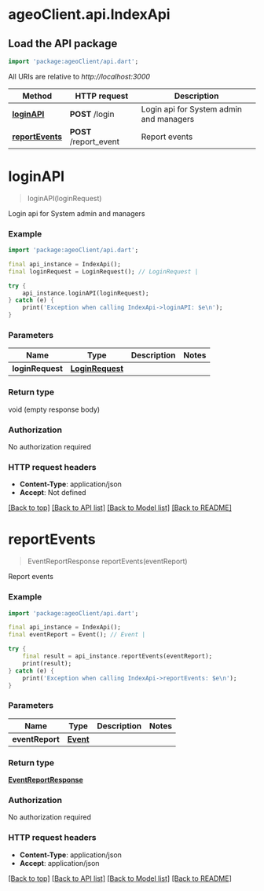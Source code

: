 # ageoClient.api.IndexApi

## Load the API package
```dart
import 'package:ageoClient/api.dart';
```

All URIs are relative to *http://localhost:3000*

Method | HTTP request | Description
------------- | ------------- | -------------
[**loginAPI**](IndexApi.md#loginapi) | **POST** /login | Login api for System admin and managers
[**reportEvents**](IndexApi.md#reportevents) | **POST** /report_event | Report events


# **loginAPI**
> loginAPI(loginRequest)

Login api for System admin and managers

### Example
```dart
import 'package:ageoClient/api.dart';

final api_instance = IndexApi();
final loginRequest = LoginRequest(); // LoginRequest | 

try {
    api_instance.loginAPI(loginRequest);
} catch (e) {
    print('Exception when calling IndexApi->loginAPI: $e\n');
}
```

### Parameters

Name | Type | Description  | Notes
------------- | ------------- | ------------- | -------------
 **loginRequest** | [**LoginRequest**](LoginRequest.md)|  | 

### Return type

void (empty response body)

### Authorization

No authorization required

### HTTP request headers

 - **Content-Type**: application/json
 - **Accept**: Not defined

[[Back to top]](#) [[Back to API list]](../README.md#documentation-for-api-endpoints) [[Back to Model list]](../README.md#documentation-for-models) [[Back to README]](../README.md)

# **reportEvents**
> EventReportResponse reportEvents(eventReport)

Report events

### Example
```dart
import 'package:ageoClient/api.dart';

final api_instance = IndexApi();
final eventReport = Event(); // Event | 

try {
    final result = api_instance.reportEvents(eventReport);
    print(result);
} catch (e) {
    print('Exception when calling IndexApi->reportEvents: $e\n');
}
```

### Parameters

Name | Type | Description  | Notes
------------- | ------------- | ------------- | -------------
 **eventReport** | [**Event**](Event.md)|  | 

### Return type

[**EventReportResponse**](EventReportResponse.md)

### Authorization

No authorization required

### HTTP request headers

 - **Content-Type**: application/json
 - **Accept**: application/json

[[Back to top]](#) [[Back to API list]](../README.md#documentation-for-api-endpoints) [[Back to Model list]](../README.md#documentation-for-models) [[Back to README]](../README.md)

